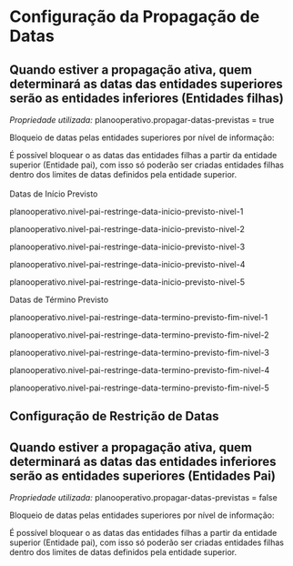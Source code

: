 # Configuração da Propagação de Datas

## Quando estiver a propagação ativa, quem determinará as datas das entidades superiores serão as entidades inferiores (Entidades filhas)

_Propriedade utilizada:_ planooperativo.propagar-datas-previstas = true

Bloqueio de datas pelas entidades superiores por nível de informação:

É possível bloquear o as datas das entidades filhas a partir da entidade superior (Entidade pai), com isso só poderão ser criadas entidades filhas dentro dos limites de datas definidos pela entidade superior.  
<br/>Datas de Início Previsto

planooperativo.nivel-pai-restringe-data-inicio-previsto-nivel-1

planooperativo.nivel-pai-restringe-data-inicio-previsto-nivel-2

planooperativo.nivel-pai-restringe-data-inicio-previsto-nivel-3

planooperativo.nivel-pai-restringe-data-inicio-previsto-nivel-4

planooperativo.nivel-pai-restringe-data-inicio-previsto-nivel-5

Datas de Término Previsto

planooperativo.nivel-pai-restringe-data-termino-previsto-fim-nivel-1

planooperativo.nivel-pai-restringe-data-termino-previsto-fim-nivel-2

planooperativo.nivel-pai-restringe-data-termino-previsto-fim-nivel-3

planooperativo.nivel-pai-restringe-data-termino-previsto-fim-nivel-4

planooperativo.nivel-pai-restringe-data-termino-previsto-fim-nivel-5

## Configuração de Restrição de Datas

## Quando estiver a propagação ativa, quem determinará as datas das entidades inferiores serão as entidades superiores (Entidades Pai)

_Propriedade utilizada:_ planooperativo.propagar-datas-previstas = false

Bloqueio de datas pelas entidades superiores por nível de informação:

É possível bloquear o as datas das entidades filhas a partir da entidade superior (Entidade pai), com isso só poderão ser criadas entidades filhas dentro dos limites de datas definidos pela entidade superior.

